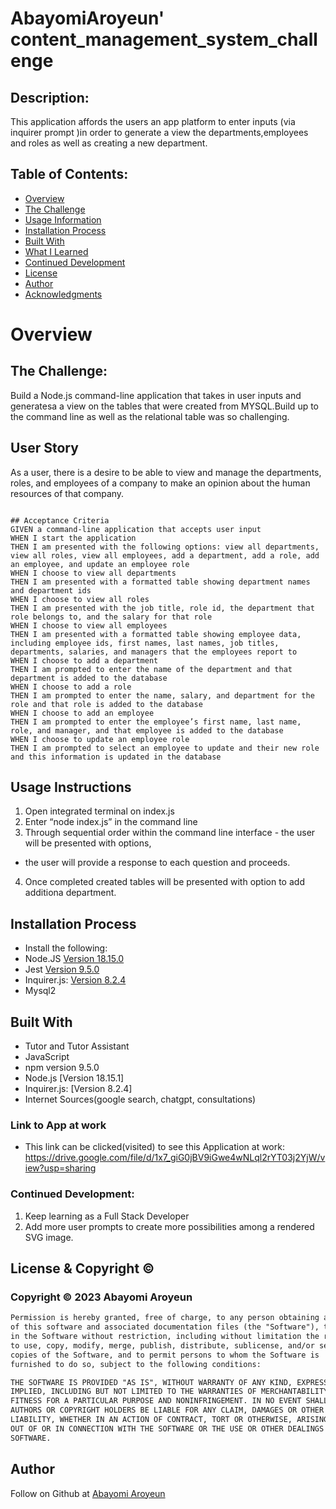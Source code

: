 # 
# AbayomiAroyeun' content_management_system_challenge


  
## Description:
This application affords the users an app platform to enter inputs (via inquirer prompt )in order to generate a view the departments,employees and roles as well as creating a new department. 

## Table of Contents:
- [Overview](#Overview)
- [The Challenge](#The-Challenge)
- [Usage Information](#Usage-Information)
- [Installation Process](#Installation-Process)
- [Built With](#Built-With)
- [What I Learned](#What-I-Learned)
- [Continued Development](#Continued-Development)
- [License](#License)
- [Author](#Author)
- [Acknowledgments](#Acknowledgments)

# Overview

## The Challenge:
Build a Node.js command-line application that takes in user inputs and generatesa a view on the tables that were created from MYSQL.Build up to the command line as well as the relational table was so challenging.


## User Story
As a user, there is a desire to be able to view and manage the departments, roles, and employees of a company to make an opinion about the human resources of that company.

```

## Acceptance Criteria
GIVEN a command-line application that accepts user input
WHEN I start the application
THEN I am presented with the following options: view all departments, view all roles, view all employees, add a department, add a role, add an employee, and update an employee role
WHEN I choose to view all departments
THEN I am presented with a formatted table showing department names and department ids
WHEN I choose to view all roles
THEN I am presented with the job title, role id, the department that role belongs to, and the salary for that role
WHEN I choose to view all employees
THEN I am presented with a formatted table showing employee data, including employee ids, first names, last names, job titles, departments, salaries, and managers that the employees report to
WHEN I choose to add a department
THEN I am prompted to enter the name of the department and that department is added to the database
WHEN I choose to add a role
THEN I am prompted to enter the name, salary, and department for the role and that role is added to the database
WHEN I choose to add an employee
THEN I am prompted to enter the employee’s first name, last name, role, and manager, and that employee is added to the database
WHEN I choose to update an employee role
THEN I am prompted to select an employee to update and their new role and this information is updated in the database
```

## Usage Instructions
1. Open integrated terminal on index.js
2. Enter “node index.js” in the command line
3. Through sequential order within the command line interface - the user will be presented with  options,
- the user will provide a response to each question and proceeds.
4. Once completed created tables will be presented with option to add additiona department.



## Installation Process
- Install the following: 
- Node.JS [Version 18.15.0](https://nodejs.org/en/blog/release/v16.18.1/)
- Jest [Version 9.5.0](https://www.npmjs.com/package/jest)
- Inquirer.js: [Version 8.2.4](https://www.npmjs.com/package/inquirer/v/8.2.4)
- Mysql2


## Built With
- Tutor and Tutor Assistant
- JavaScript
- npm version 9.5.0
- Node.js [Version 18.15.1]
- Inquirer.js: [Version 8.2.4]
- Internet Sources(google search, chatgpt, consultations)

### Link to App at work
- This link can be clicked(visited) to see this Application at work:
 https://drive.google.com/file/d/1x7_giG0jBV9iGwe4wNLql2rYT03j2YjW/view?usp=sharing

### Continued Development:
1. Keep learning as a Full Stack Developer
2. Add more user prompts to create more possibilities among a rendered SVG image.
## License & Copyright ©

### Copyright © 2023 Abayomi Aroyeun
```md
Permission is hereby granted, free of charge, to any person obtaining a copy
of this software and associated documentation files (the "Software"), to deal
in the Software without restriction, including without limitation the rights
to use, copy, modify, merge, publish, distribute, sublicense, and/or sell
copies of the Software, and to permit persons to whom the Software is
furnished to do so, subject to the following conditions:

THE SOFTWARE IS PROVIDED "AS IS", WITHOUT WARRANTY OF ANY KIND, EXPRESS OR
IMPLIED, INCLUDING BUT NOT LIMITED TO THE WARRANTIES OF MERCHANTABILITY,
FITNESS FOR A PARTICULAR PURPOSE AND NONINFRINGEMENT. IN NO EVENT SHALL THE
AUTHORS OR COPYRIGHT HOLDERS BE LIABLE FOR ANY CLAIM, DAMAGES OR OTHER
LIABILITY, WHETHER IN AN ACTION OF CONTRACT, TORT OR OTHERWISE, ARISING FROM,
OUT OF OR IN CONNECTION WITH THE SOFTWARE OR THE USE OR OTHER DEALINGS IN THE
SOFTWARE.
```

  
## Author

Follow on Github at [Abayomi Aroyeun](https://github.com/AbayomiAroyeun)